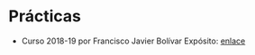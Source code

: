 # Prácticas

+ Curso 2018-19 por Francisco Javier Bolívar Expósito: [enlace](https://github.com/dipzza/ETSIIT-SCD)
